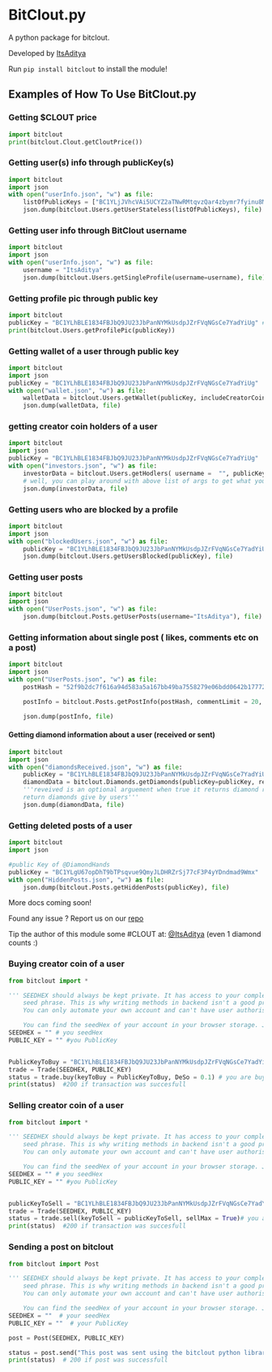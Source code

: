 # BitClout.py

A python package for bitclout.

Developed by [ItsAditya](https://bitclout.com/u/itsaditya)

Run `pip install bitclout` to install the module!

## Examples of How To Use BitClout.py

### Getting $CLOUT price

```python
import bitclout
print(bitclout.Clout.getCloutPrice())
```

### Getting user(s) info through publicKey(s)

```python
import bitclout
import json
with open("userInfo.json", "w") as file:
    listOfPublicKeys = ["BC1YLjJVhcVAi5UCYZ2aTNwRMtqvzQar4zbymr7fyinu8MsWLx2A1g1"] # you can pass multiple public key of users
    json.dump(bitclout.Users.getUserStateless(listOfPublicKeys), file)
```

### Getting user info through BitClout username

```python
import bitclout
import json
with open("userInfo.json", "w") as file:
    username = "ItsAditya" 
    json.dump(bitclout.Users.getSingleProfile(username=username), file) #you can also pass publicKey = "<public key of any user>" here instead of username just in case you want to get the profile info from public key
```

### Getting profile pic through public key

```python
import bitclout
publicKey = "BC1YLhBLE1834FBJbQ9JU23JbPanNYMkUsdpJZrFVqNGsCe7YadYiUg" # well, that's my (@ItsAditya) public key :)
print(bitclout.Users.getProfilePic(publicKey))
```

### Getting wallet of a user through public key

```python
import bitclout
import json
publicKey = "BC1YLhBLE1834FBJbQ9JU23JbPanNYMkUsdpJZrFVqNGsCe7YadYiUg" 
with open("wallet.json", "w") as file:
    walletData = bitclout.Users.getWallet(publicKey, includeCreatorCoin = True) # make includeCreatorCoin as false when you don't want to have creator coin investment in the response data
    json.dump(walletData, file)
```

### getting creator coin holders of a user

```python
import bitclout 
import json
publicKey = "BC1YLhBLE1834FBJbQ9JU23JbPanNYMkUsdpJZrFVqNGsCe7YadYiUg"
with open("investors.json", "w") as file:
    investorData = bitclout.Users.getHodlers( username =  "", publicKey= publicKey, lastPublicKey= "", numToFetch = 100, fetchAll = False)
    # well, you can play around with above list of args to get what you want :)
    json.dump(investorData, file) 
```

### Getting users who are blocked by a profile

```python
import bitclout
import json
with open("blockedUsers.json", "w") as file:
    publicKey = "BC1YLhBLE1834FBJbQ9JU23JbPanNYMkUsdpJZrFVqNGsCe7YadYiUg" # well, that's my (@ItsAditya) public key :)
    json.dump(bitclout.Users.getUsersBlocked(publicKey), file)
```

### Getting user posts

```python
import bitclout
import json
with open("UserPosts.json", "w") as file:
    json.dump(bitclout.Posts.getUserPosts(username="ItsAditya"), file)
```

### Getting information about single post ( likes, comments etc on a post)

```python
import bitclout
import json
with open("UserPosts.json", "w") as file:
    postHash = "52f9b2dc7f616a94d583a5a167bb49ba7558279e06bdd0642b1777246a6570a2" #the hash of the post. you can find this in post URL :)

    postInfo = bitclout.Posts.getPostInfo(postHash, commentLimit = 20, fetchParents = False, commentOffset = 0, addGlobalFeedBool = False, readerPublicKey = "BC1YLianxEsskKYNyL959k6b6UPYtRXfZs4MF3GkbWofdoFQzZCkJRB")

    json.dump(postInfo, file)
```

#### Getting diamond information about a user (received or sent)

```python
import bitclout
import json
with open("diamondsReceived.json", "w") as file:
    publicKey = "BC1YLhBLE1834FBJbQ9JU23JbPanNYMkUsdpJZrFVqNGsCe7YadYiUg"
    diamondData = bitclout.Diamonds.getDiamonds(publicKey=publicKey, received=True)
    '''reveived is an optional arguement when true it returns diamond received by users else
    return diamonds give by users'''
    json.dump(diamondData, file)
```

### Getting deleted posts of a user

```python
import bitclout
import json

#public Key of @DiamondHands
publicKey = "BC1YLgU67opDhT9bTPsqvue9QmyJLDHRZrSj77cF3P4yYDndmad9Wmx" 
with open("HiddenPosts.json", "w") as file:
    json.dump(bitclout.Posts.getHiddenPosts(publicKey), file)
```

More docs coming soon!

Found any issue ? Report us on our [repo](https://github.com/AdityaChaudhary0005/BitClout.py)

Tip the author of this module some #CLOUT at: [@ItsAditya](https://bitclout.com/u/ItsAditya) (even 1 diamond counts :)

### Buying creator coin of a user

```python
from bitclout import *

''' SEEDHEX should always be kept private. It has access to your complete wallet. It's kinda like
    seed phrase. This is why writing methods in backend isn't a good practice until we have derived keys.
    You can only automate your own account and can't have user authorisation. It is recommended to use test account while using write methods.

    You can find the seedHex of your account in your browser storage. Just open https://bitclout.com/ > Dev tools > Application > Storage > Local Storage > https://identity.bitclout.com > users > Select the public key with which you want to post > seedHex'''
SEEDHEX = "" # you seedHex
PUBLIC_KEY = "" #you PublicKey


PublicKeyToBuy = "BC1YLhBLE1834FBJbQ9JU23JbPanNYMkUsdpJZrFVqNGsCe7YadYiUg" 
trade = Trade(SEEDHEX, PUBLIC_KEY)
status = trade.buy(keyToBuy = PublicKeyToBuy, DeSo = 0.1) # you are buying 0.1 DeSO of the creator's coin
print(status)  #200 if transaction was succesfull
```

### Selling creator coin of a user

```python
from bitclout import *

''' SEEDHEX should always be kept private. It has access to your complete wallet. It's kinda like
    seed phrase. This is why writing methods in backend isn't a good practice until we have derived keys.
    You can only automate your own account and can't have user authorisation. It is recommended to use test account while using write methods.

    You can find the seedHex of your account in your browser storage. Just open https://bitclout.com/ > Dev tools > Application > Storage > Local Storage > https://identity.bitclout.com > users > Select the public key with which you want to post > seedHex'''
SEEDHEX = "" # you seedHex
PUBLIC_KEY = "" #you PublicKey


publicKeyToSell = "BC1YLhBLE1834FBJbQ9JU23JbPanNYMkUsdpJZrFVqNGsCe7YadYiUg" 
trade = Trade(SEEDHEX, PUBLIC_KEY)
status = trade.sell(keyToSell = publicKeyToSell, sellMax = True)# you are selling max coins of the creator
print(status)  #200 if transaction was succesfull
```

### Sending a post on bitclout

```python
from bitclout import Post

''' SEEDHEX should always be kept private. It has access to your complete wallet. It's kinda like
    seed phrase. This is why writing methods in backend isn't a good practice until we have derived keys.
    You can only automate your own account and can't have user authorisation. It is recommended to use test account while using write methods.

    You can find the seedHex of your account in your browser storage. Just open https://bitclout.com/ > Dev tools > Application > Storage > Local Storage > https://identity.bitclout.com > users > Select the public key with which you want to post > seedHex'''
SEEDHEX = ""  # your seedHex
PUBLIC_KEY = ""  # your PublicKey

post = Post(SEEDHEX, PUBLIC_KEY)

status = post.send("This post was sent using the bitclout python library 😎")
print(status)  # 200 if post was successfull
```
